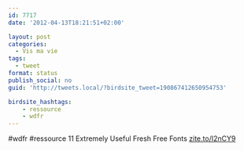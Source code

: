 ```yaml
---
id: 7717
date: '2012-04-13T18:21:51+02:00'

layout: post
categories:
  - Vis ma vie
tags:
  - tweet
format: status
publish_social: no
guid: 'http://tweets.local/?birdsite_tweet=190867412650954753'

birdsite_hashtags:
    - ressource
    - wdfr
---
```


\#wdfr #ressource 11 Extremely Useful Fresh Free Fonts [zite.to/I2nCY9](http://zite.to/I2nCY9)